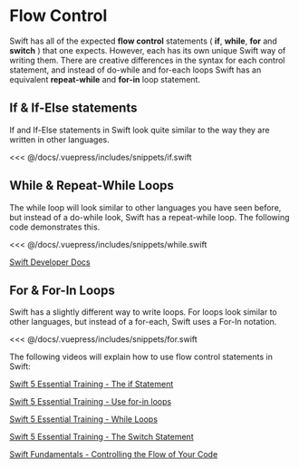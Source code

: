 # Flow Control

Swift has all of the expected **flow control** statements ( **if**, **while**, **for** and **switch** ) that one expects. However, each has its own unique Swift way of writing them. There are creative differences in the syntax for each control statement, and instead of do-while and for-each loops Swift has an equivalent **repeat-while** and **for-in** loop statement.

## If & If-Else statements

If and If-Else statements in Swift look quite similar to the way they are written in other languages.

<!-- INSERT IF and IF-ELSE SNIPPET -->
<<< @/docs/.vuepress/includes/snippets/if.swift

## While & Repeat-While Loops

The while loop will look similar to other languages you have seen before, but instead of a do-while look, Swift has a repeat-while loop.  The following code demonstrates this.

<!-- INSERT WHILE LOOP SNIPPET -->
<<< @/docs/.vuepress/includes/snippets/while.swift

[Swift Developer Docs](https://docs.swift.org/swift-book/LanguageGuide/ControlFlow.html#ID124)

## For & For-In Loops

Swift has a slightly different way to write loops.  For loops look similar to other languages, but instead of a for-each, Swift uses a For-In notation.

<!-- INSERT FOR LOOP SNIPPET -->
<<< @/docs/.vuepress/includes/snippets/for.swift

The following videos will explain how to use flow control statements in Swift:

[Swift 5 Essential Training - The if Statement <Badge text="Lynda"/>](https://www.linkedin.com/learning/swift-5-essential-training/the-if-statement?u=2199673)

[Swift 5 Essential Training - Use for-in loops <Badge text="Lynda"/>](https://www.linkedin.com/learning/swift-5-essential-training/using-for-in-loops?u=2199673)

[Swift 5 Essential Training - While Loops <Badge text="Lynda"/>](https://www.linkedin.com/learning/swift-5-essential-training/while-loops?u=2199673)

[Swift 5 Essential Training - The Switch Statement <Badge text="Lynda"/>](https://www.linkedin.com/learning/swift-5-essential-training/the-switch-statement?u=2199673)

[Swift Fundamentals - Controlling the Flow of Your Code <Badge text="Pluralsight"/>](https://app.pluralsight.com/course-player?clipId=33af5c7f-ea65-48af-8978-3d2cd46b3388)
